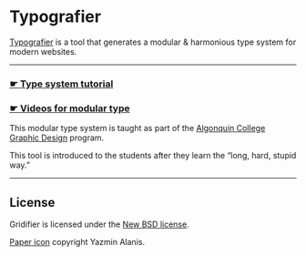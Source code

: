 # Typografier

[Typografier](http://tjb.io/type) is a tool that generates a modular & harmonious type system for modern websites.

---

### [☛ Type system tutorial](https://github.com/algonquindesign/html-css/tree/master/modular-typography)

### [☛ Videos for modular type]()

This modular type system is taught as part of the [Algonquin College Graphic Design](http://algonquindesign.ca) program.

This tool is introduced to the students after they learn the “long, hard, stupid way.”

---

## License

Gridifier is licensed under the [New BSD license](LICENSE.txt).

[Paper icon](http://thenounproject.com/term/paper/29062/) copyright Yazmin Alanis.
